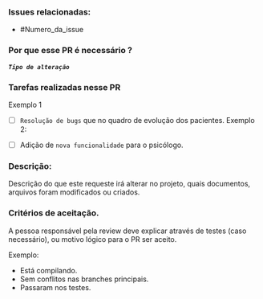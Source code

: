 ### Issues relacionadas:
- #Numero_da_issue
### Por que esse PR é necessário ?
_**`Tipo de alteração`**_

### Tarefas realizadas nesse PR

Exemplo 1
- [ ] `Resolução de bugs` que no quadro de evolução dos pacientes.
Exemplo 2:  
- [ ] Adição de `nova funcionalidade` para o psicólogo.


### Descrição:
Descrição do que este requeste irá alterar no projeto, quais documentos, arquivos foram modificados ou criados.

### Critérios de aceitação.
A pessoa responsável pela review deve explicar através de testes (caso necessário), ou motivo lógico para o PR ser aceito.  

Exemplo:
* Está compilando.
* Sem conflitos nas branches principais.
* Passaram nos testes.

